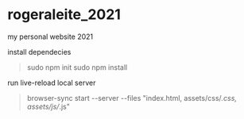 # rogeraleite_2021
my personal website 2021

install dependecies
> sudo npm init
> sudo npm install

run live-reload local server
> browser-sync start --server --files "index.html, assets/css/*.css, assets/js/*.js"